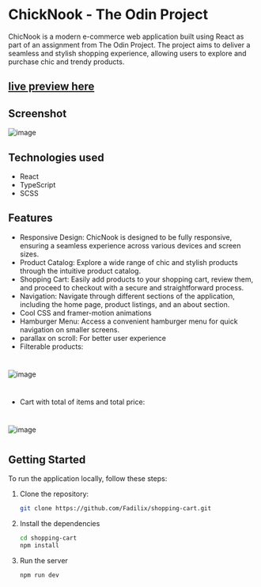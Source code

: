 # ChickNook - The Odin Project
ChicNook is a modern e-commerce web application built using React as part of an assignment from The Odin Project. The project aims to deliver a seamless and stylish shopping experience, allowing users to explore and purchase chic and trendy products.
## [live preview here](https://shopping-cart-nu-dun.vercel.app/)
## Screenshot
![image](https://github.com/Fadilix/shopping-cart/assets/121851593/29707050-05e3-45dd-9d93-f07504361baa)

## Technologies used
- React
- TypeScript
- SCSS

## Features
- Responsive Design: ChicNook is designed to be fully responsive, ensuring a seamless experience across various devices and screen sizes.
- Product Catalog: Explore a wide range of chic and stylish products through the intuitive product catalog.
- Shopping Cart: Easily add products to your shopping cart, review them, and proceed to checkout with a secure and straightforward process.
- Navigation: Navigate through different sections of the application, including the home page, product listings, and an about section.
- Cool CSS and framer-motion animations
- Hamburger Menu: Access a convenient hamburger menu for quick navigation on smaller screens.
- parallax on scroll: For better user experience
- Filterable products:
#
![image](https://github.com/Fadilix/shopping-cart/assets/121851593/806c0d47-94e0-4b3d-bc15-7e364a7cc62d)


#


- Cart with total of items and total price:


#

![image](https://github.com/Fadilix/shopping-cart/assets/121851593/095df35f-2c9b-45fe-9c8c-0314c1bcbbc0)

#

## Getting Started
To run the application locally, follow these steps:
1. Clone the repository:
   ```bash
   git clone https://github.com/Fadilix/shopping-cart.git
   ```
2. Install the dependencies
   ```bash
   cd shopping-cart
   npm install
   ```
3. Run the server
   ```bash
   npm run dev
   ```
#
